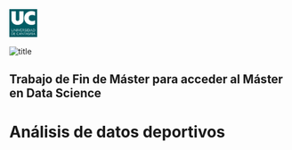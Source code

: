 <img src="https://github.com/elsacerezof/TFM/blob/master/doc/Imgs/uc.png" width="50"/>

![title](https://github.com/elsacerezof/TFM/blob/master/doc/Imgs/uimp2_color.png=250x)
 
## Trabajo de Fin de Máster para acceder al Máster en Data Science
# Análisis de datos deportivos


